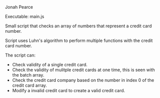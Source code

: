 Jonah Pearce

Executable: main.js

Small script that checks an array of numbers that represent a credit card number.

Script uses Luhn's algorithm to perform multiple functions with the credit card number.

The script can:
 - Check validity of a single credit card.
 - Check the validity of mulitple credit cards at one time, this is seen with the batch array.
 - Check the credit card company based on the number in index 0 of the credit card array.
 - Modify a invalid credit card to create a valid credit card.


